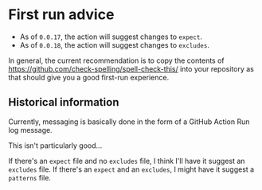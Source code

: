 # First run advice

- As of `0.0.17`, the action will suggest changes to `expect`.
- As of `0.0.18`, the action will suggest changes to `excludes`.

In general, the current recommendation is to copy the contents of https://github.com/check-spelling/spell-check-this/ into your repository as that should give you a good first-run experience.

## Historical information

Currently, messaging is basically done in the form of a GitHub Action Run log message.

This isn't particularly good...

If there's an `expect` file and no `excludes` file, I think I'll have it suggest an `excludes` file.
If there's an `expect` and an `excludes`, I might have it suggest a `patterns` file.

